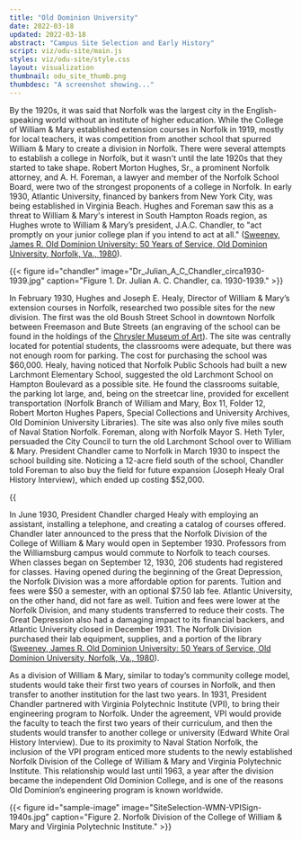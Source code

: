 ```yaml
---
title: "Old Dominion University"
date: 2022-03-18
updated: 2022-03-18
abstract: "Campus Site Selection and Early History"
script: viz/odu-site/main.js
styles: viz/odu-site/style.css
layout: visualization
thumbnail: odu_site_thumb.png
thumbdesc: "A screenshot showing..."
---
```


By the 1920s, it was said that Norfolk was the largest city in the English-speaking world without an institute of higher education. While the College of William & Mary established extension courses in Norfolk in 1919, mostly for local teachers, it was competition from another school that spurred William & Mary to create a division in Norfolk. There were several attempts to establish a college in Norfolk, but it wasn't until the late 1920s that they started to take shape. Robert Morton Hughes, Sr., a prominent Norfolk attorney, and A. H. Foreman, a lawyer and member of the Norfolk School Board, were two of the strongest proponents of a college in Norfolk. In early 1930, Atlantic University, financed by bankers from New York City, was being established in Virginia Beach. Hughes and Foreman saw this as a threat to William & Mary's interest in South Hampton Roads region, as Hughes wrote to William & Mary’s president, J.A.C. Chandler, to "act promptly on your junior college plan if you intend to act at all." ([Sweeney, James R. Old Dominion University: 50 Years of Service, Old Dominion University, Norfolk, Va., 1980](digitalcommons.odu.edu)).

{{< figure id="chandler" image="Dr_Julian_A_C_Chandler_circa1930-1939.jpg" caption="Figure 1. Dr. Julian A. C. Chandler, ca. 1930-1939." >}}

In February 1930, Hughes and Joseph E. Healy, Director of William & Mary’s extension courses in Norfolk, researched two possible sites for the new division. The first was the old Boush Street School in downtown Norfolk between Freemason and Bute Streets (an engraving of the school can be found in the holdings of the [Chrysler Museum of Art](https://chrysler.emuseum.com/objects/7507/old-boush-street-school;jsessionid=3CD78BBE0639C99E410C0EE19B5395F7?ctx=7998fa96-a3e0-438c-8993-286dedd0ec2d&idx=17)). The site was centrally located for potential students, the classrooms were adequate, but there was not enough room for parking. The cost for purchasing the school was $60,000. Healy, having noticed that Norfolk Public Schools had built a new Larchmont Elementary School, suggested the old Larchmont School on Hampton Boulevard as a possible site. He found the classrooms suitable, the parking lot large, and, being on the streetcar line, provided for excellent transportation (Norfolk Branch of William and Mary, Box 11, Folder 12, Robert Morton Hughes Papers, Special Collections and University Archives, Old Dominion University Libraries). The site was also only five miles south of Naval Station Norfolk. Foreman, along with Norfolk Mayor S. Heth Tyler, persuaded the City Council to turn the old Larchmont School over to William & Mary. President Chandler came to Norfolk in March 1930 to inspect the school building site. Noticing a 12-acre field south of the school, Chandler told Foreman to also buy the field for future expansion (Joseph Healy Oral History Interview), which ended up costing $52,000.

{{<audio src="SiteSelection-JosephEHealy-OralHistory.mp3" caption="Joseph Healy oral history interview." >}}

<!-- audio -->

In June 1930, President Chandler charged Healy with employing an assistant, installing a telephone, and creating a catalog of courses offered. Chandler later announced to the press that the Norfolk Division of the College of William & Mary would open in September 1930. Professors from the Williamsburg campus would commute to Norfolk to teach courses. When classes began on September 12, 1930, 206 students had registered for classes. Having opened during the beginning of the Great Depression, the Norfolk Division was a more affordable option for parents. Tuition and fees were $50 a semester, with an optional $7.50 lab fee. Atlantic University, on the other hand, did not fare as well. Tuition and fees were lower at the Norfolk Division, and many students transferred to reduce their costs. The Great Depression also had a damaging impact to its financial backers, and Atlantic University closed in December 1931. The Norfolk Division purchased their lab equipment, supplies, and a portion of the library ([Sweeney, James R. Old Dominion University: 50 Years of Service, Old Dominion University, Norfolk, Va., 1980](https://digitalcommons.odu.edu/history_books/1/)).

<!-- image grid for 3 photos -->

As a division of William & Mary, similar to today’s community college model, students would take their first two years of courses in Norfolk, and then transfer to another institution for the last two years. In 1931, President Chandler partnered with Virginia Polytechnic Institute (VPI), to bring their engineering program to Norfolk. Under the agreement, VPI would provide the faculty to teach the first two years of their curriculum, and then the students would transfer to another college or university (Edward White Oral History Interview). Due to its proximity to Naval Station Norfolk, the inclusion of the VPI program enticed more students to the newly established Norfolk Division of the College of William & Mary and Virginia Polytechnic Institute. This relationship would last until 1963, a year after the division became the independent Old Dominion College, and is one of the reasons Old Dominion’s engineering program is known worldwide. 

{{< figure id="sample-image" image="SiteSelection-WMN-VPISign-1940s.jpg" caption="Figure 2. Norfolk Division of the College of William & Mary and Virginia Polytechnic Institute." >}}
